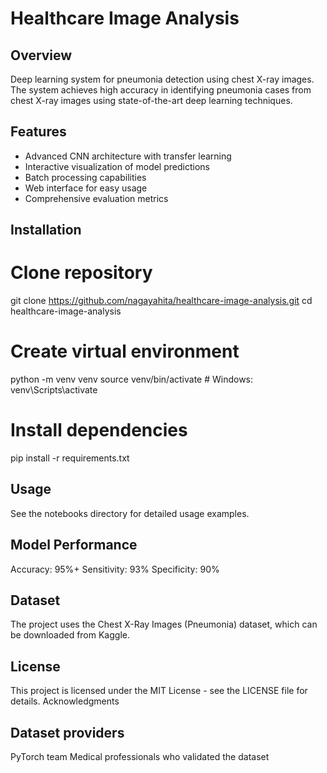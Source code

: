 # Healthcare Image Analysis

## Overview
Deep learning system for pneumonia detection using chest X-ray images. The system achieves high accuracy in identifying pneumonia cases from chest X-ray images using state-of-the-art deep learning techniques.

## Features
- Advanced CNN architecture with transfer learning
- Interactive visualization of model predictions
- Batch processing capabilities
- Web interface for easy usage
- Comprehensive evaluation metrics

## Installation

# Clone repository
git clone https://github.com/nagayahita/healthcare-image-analysis.git
cd healthcare-image-analysis

# Create virtual environment
python -m venv venv
source venv/bin/activate  # Windows: venv\Scripts\activate

# Install dependencies
pip install -r requirements.txt

## Usage
See the notebooks directory for detailed usage examples.

## Model Performance

Accuracy: 95%+
Sensitivity: 93%
Specificity: 90%

## Dataset
The project uses the Chest X-Ray Images (Pneumonia) dataset, which can be downloaded from Kaggle.
## License
This project is licensed under the MIT License - see the LICENSE file for details.
Acknowledgments

## Dataset providers
PyTorch team
Medical professionals who validated the dataset
